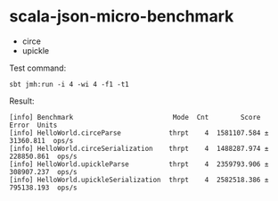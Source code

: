 # scala-json-micro-benchmark

- circe
- upickle

Test command:

```
sbt jmh:run -i 4 -wi 4 -f1 -t1
```

Result:

```
[info] Benchmark                         Mode  Cnt        Score        Error  Units
[info] HelloWorld.circeParse            thrpt    4  1581107.584 ±  31360.811  ops/s
[info] HelloWorld.circeSerialization    thrpt    4  1488287.974 ± 228850.861  ops/s
[info] HelloWorld.upickleParse          thrpt    4  2359793.906 ± 308907.237  ops/s
[info] HelloWorld.upickleSerialization  thrpt    4  2582518.386 ± 795138.193  ops/s
```
